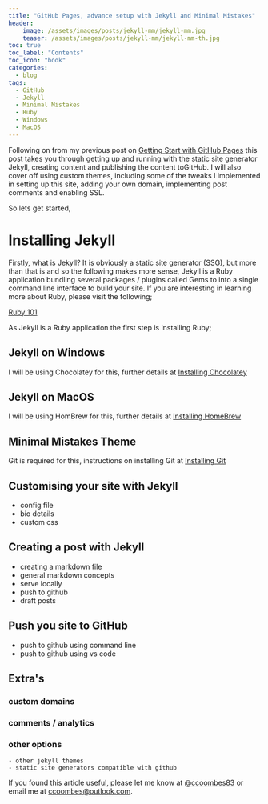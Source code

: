 ```yaml
---
title: "GitHub Pages, advance setup with Jekyll and Minimal Mistakes"
header:
    image: /assets/images/posts/jekyll-mm/jekyll-mm.jpg
    teaser: /assets/images/posts/jekyll-mm/jekyll-mm-th.jpg
toc: true
toc_label: "Contents"
toc_icon: "book"  
categories:
  - blog
tags:
  - GitHub
  - Jekyll
  - Minimal Mistakes
  - Ruby
  - Windows
  - MacOS
---
```

Following on from my previous post on [Getting Start with GitHub Pages](/blog/github-pages/) this post takes you through getting up and running with the static site generator Jekyll, creating content and publishing the content toGitHub. I will also cover off using custom themes, including some of the tweaks I implemented in setting up this site, adding your own domain, implementing post comments and enabling SSL. 

So lets get started,

# Installing Jekyll
Firstly, what is Jekyll? It is obviously a static site generator (SSG), but more than that is and so the following makes more sense, Jekyll is a Ruby application bundling several packages / plugins called Gems to into a single command line interface to build your site. If you are interesting in learning more about Ruby, please visit the following; 

[Ruby 101](https://jekyllrb.com/docs/ruby-101/)

As Jekyll is a Ruby application the first step is installing Ruby;

## Jekyll on Windows
I will be using Chocolatey for this, further details at [Installing Chocolatey](/blog/github-pages/#install-chocolatey)

## Jekyll on MacOS
I will be using HomBrew for this, further details at [Installing HomeBrew](/blog/github-pages/#install-homebrew)

## Minimal Mistakes Theme
Git is required for this, instructions on installing Git at [Installing Git](/blog/github-pages/#install-homebrew)

## Customising your site with Jekyll
- config file
- bio details
- custom css

## Creating a post with Jekyll
- creating a markdown file
- general markdown concepts
- serve locally
- push to github
- draft posts

## Push you site to GitHub 
- push to github using command line
- push to github using vs code

## Extra's
### custom domains
### comments / analytics 
### other options
    - other jekyll themes
    - static site generators compatible with github

If you found this article useful, please let me know at [@ccoombes83](https://www.twitter.com/ccoombes83) or email me at [ccoombes@outlook.com](mailto:ccoombes@outlook.com).